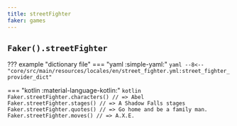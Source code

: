 ```yaml
---
title: streetFighter
faker: games
---
```


## `Faker().streetFighter`

??? example "dictionary file"
    === "yaml :simple-yaml:"
        ```yaml
        --8<-- "core/src/main/resources/locales/en/street_fighter.yml:street_fighter_provider_dict"
        ```

=== "kotlin :material-language-kotlin:"
    ```kotlin
    Faker.streetFighter.characters() // => Abel
    Faker.streetFighter.stages() // => A Shadow Falls stages
    Faker.streetFighter.quotes() // => Go home and be a family man.
    Faker.streetFighter.moves() // => A.X.E.
    ```
